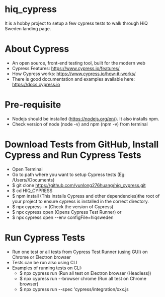 # hiq_cypress #
It is a hobby project to setup a few cypress tests to walk through HiQ Sweden landing page.

# About Cypress #
* An open source, front-end testing tool, built for the modern web
* Cypress Features: https://www.cypress.io/features/
* How Cypress works: https://www.cypress.io/how-it-works/ 
* There is good documentation and examples available here: https://docs.cypress.io

# Pre-requisite #
* Nodejs should be installed (https://nodejs.org/en/). It also installs npm.
* Check version of node (node -v) and npm (npm -v) from terminal

# Download Tests from GitHub, Install Cypress and Run Cypress Tests #
* Open Terminal
* Go to path where you want to setup Cypress tests (Eg: /Users/<user>/Documents)
* $ git clone https://github.com/yunlong276huang/hiq_cypress.git
* $ cd HIQ_CYPRESS
* $ npm install (This installs Cypress and other dependencies)the root of your project to ensure cypress is installed in the correct directory.
* $ npx cypress -v (Check the version of Cypress)
* $ npx cypress open  (Opens Cypress Test Runner) or
* $ npx cypress open --env configFile=hiqsweden

# Run Cypress Tests #
* Run one test or all tests from Cypress Test Runner (using GUI) on Chrome or Electron browser
* Tests can be run also using CLI
* Examples of running tests on CLI: 
    * $ npx cypress run (Run all test on Electron browser (Headless))
    * $ npx cypress run --browser chrome (Run all test on Chrome browser)
    * $ npx cypress run --spec 'cypress/integration/xxx.js

